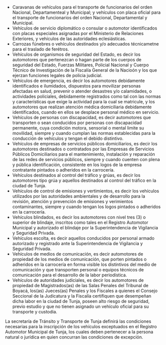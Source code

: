 - Caravanas de vehículos para el transporte de funcionarios del orden Nacional, Departamenteal y Municipal; y vehículos con placa oficial para el transporte de funcionarios del orden Nacional, Departamental y Municipal.
- Vehículos de servicio diplomático o consular o automotor identificados con placas especiales asignadas por el Ministerio de Relaciones Exteriores, y vehículos de las autoridades eclesiásticas.
- Carrozas fúnebres o vehículos destinados y/o adecuados técnicametne para el traslado de ferétros.
- Vehículos de organismos de seguridad del Estado, es decir los automotores que pertenezcan o hagan parte de los cuerpos de seguridad del Estado, Fuerzas Militares, Policial Nacional y Cuerpo Técnico de Investigación de la Fiscalía General de la Nacioón y los que ejerzan funciones legales de policia judicial.
- Vehículos de emergencia, es decir los automotores debidamente identificados e ilumidados, dispuestos para movilizar personas afectadas en salud, prevenir o atender desastres y/o calamidades, o actividades policiales, debidamente registrados como tal con las normas y características que exige la actividad para la cual se matricule, y los automotores que realizan atención médica domiciliaria debidamente identificados, cuando en ellos se desplace personal médico en servicio.
- Vehículos de personas con discapacidad, es decir automotores que transporten o sean conducidos por personas con discapacidad permanente, cuya condición motora, sensorial o mental limite su movilidad, siempre y cuando cumplan las normas establecidas para la conducción de vehículos y tengan el debido distintivo.
- Vehículos de empresas de servicios públicos domiciliarios, es decir los automotores destinados o contratados por las Empresas de Servicios Públicos Domiciliarios para el mantenimiento, instalación y reparación de las redes de servicios públicos, siempre y cuando cuenten con plena y pública identificación, consistente en los logos de la empresa contratante pintados o adheridos en la carrocería.
- Vehículos destinados al control del tráfico y grúas, es decir los automotores tipo grúa y aquellos destinados al control del tráfico en la ciudad de Tunja.
- Vehículos de control de emisiones y vertimientos, es decir los vehículos utilizados por las autoridades ambientales y de desarrollo para la revisión, atención y prevención de emisiones y verimientos contaminantes, siempre y cuando tengan los logos pintados o adheridos en la carrocería.
- Vehículos blindados, es decir los automotores con nivel tres (3) o superior de blindaje, inscritos como tales en el Registro Automotor Municipal y autorizado el blindaje por la Superintendencia de Vigilancia y Seguridad Privada.
- Vehículos escolta, es decir aquellos conducidos por personal armado autorizado y registrado ante la Superintendencia de Vigilancia y Seguridad Privada.
- Vehículos de medios de comunicación, es decir automotores de propiedad de los medios de comunicación, que porten pintados o adheridos en la carrocería en forma visible los distintivos del medio de comunicación y que transporten personal o equipos técnicos de comunicación para el desarrollo de la labor periodística.
- Vehículos de autoridades judiciales, es decir los automotores de propiedad de Magistrados(as) de las Salas Penales del Tribunal de Boyacá, los(as) Jueces(as) Penales y los Fiscales a quienes el Consejo Seccional de la Judicatura y la Fiscalía certifiquen que desempeñan dicha labor en la ciudad de Tunja, poseen alto riesgo de seguridad, previo estudio y que no tienen asignado un vehículo oficial para su transporte y custodia.

La secretaría de Tránsito y Transporte de Tunja definirá las condiciones necesarias para la inscripción de los vehículos exceptuados en el Registro Automotor Municipal de Tunja, los cuales deben pertenecer a la persona natural o jurídica en quien concurran las condiciones de excepción.
